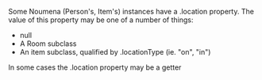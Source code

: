 Some Noumena (Person's, Item's) instances have a .location property. The value of this property may be one of a number of things:
  - null
  - A Room subclass
  - An item subclass, qualified by .locationType (ie. "on", "in")

In some cases the .location property may be a getter

